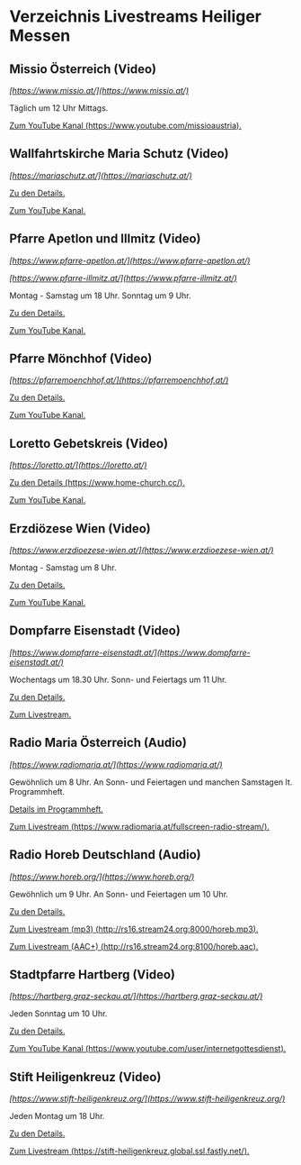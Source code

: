 
# Verzeichnis Livestreams Heiliger Messen


## Missio Österreich (Video)

_[https://www.missio.at/](https://www.missio.at/)_

Täglich um 12 Uhr Mittags.

[Zum YouTube Kanal (https://www.youtube.com/missioaustria).](https://www.youtube.com/missioaustria)


## Wallfahrtskirche Maria Schutz (Video)

_[https://mariaschutz.at/](https://mariaschutz.at/)_

[Zu den Details.](https://mariaschutz.at/veranstaltungskalender/liveuebertragung/)

[Zum YouTube Kanal.](https://www.youtube.com/channel/UCHPQQQVPsOgolL9P-vji7tg)


## Pfarre Apetlon und Illmitz (Video)

_[https://www.pfarre-apetlon.at/](https://www.pfarre-apetlon.at/)_

_[https://www.pfarre-illmitz.at/](https://www.pfarre-illmitz.at/)_

Montag - Samstag um 18 Uhr. Sonntag um 9 Uhr.

[Zu den Details.](https://www.pfarre-apetlon.at/live-messen-mit-pfarrer-schweifer-und-unseren-seelsorgern/)

[Zum YouTube Kanal.](https://www.youtube.com/channel/UCdCAb_U5dSGM_YnPXA1271g)


## Pfarre Mönchhof (Video)

_[https://pfarremoenchhof.at/](https://pfarremoenchhof.at/)_

[Zu den Details.](https://pfarremoenchhof.at/termine/)

[Zum YouTube Kanal.](https://www.youtube.com/channel/UCBnX4UaGsQxeUMlmoBnsj4g)


## Loretto Gebetskreis (Video)

_[https://loretto.at/](https://loretto.at/)_

[Zu den Details (https://www.home-church.cc/).](https://www.home-church.cc/)

[Zum YouTube Kanal.](https://www.youtube.com/channel/UCkMngUkMuoOUuLvbUYw6XVg)


## Erzdiözese Wien (Video)

_[https://www.erzdioezese-wien.at/](https://www.erzdioezese-wien.at/)_

Montag - Samstag um 8 Uhr.

[Zu den Details.](https://www.erzdioezese-wien.at/morgenmesselive)

[Zum YouTube Kanal.](https://www.youtube.com/c/Erzdi%C3%B6zeseWien)


## Dompfarre Eisenstadt (Video)

_[https://www.dompfarre-eisenstadt.at/](https://www.dompfarre-eisenstadt.at/)_

Wochentags um 18.30 Uhr. Sonn- und Feiertags um 11 Uhr.

[Zu den Details.](https://www.dompfarre-eisenstadt.at/index.php/gottesdienste-termine/ankuendigungen/210-karwoche-live-aus-dem-martinsdom)

[Zum Livestream.](https://www.dompfarre-eisenstadt.at/index.php/gottesdienste-termine/livestream)


## Radio Maria Österreich (Audio)

_[https://www.radiomaria.at/](https://www.radiomaria.at/)_

Gewöhnlich um 8 Uhr. An Sonn- und Feiertagen und manchen Samstagen lt. Programmheft.

[Details im Programmheft.](https://www.radiomaria.at/unser-programm/programmheft/)

[Zum Livestream (https://www.radiomaria.at/fullscreen-radio-stream/).](https://www.radiomaria.at/fullscreen-radio-stream/)


## Radio Horeb Deutschland (Audio)

_[https://www.horeb.org/](https://www.horeb.org/)_

Gewöhnlich um 9 Uhr. An Sonn- und Feiertagen um 10 Uhr.

[Zu den Details.](https://www.horeb.org/programm/lebenshilfe/liturgie/)

[Zum Livestream (mp3) (http://rs16.stream24.org:8000/horeb.mp3).](http://rs16.stream24.org:8000/horeb.mp3)

[Zum Livestream (AAC+) (http://rs16.stream24.org:8100/horeb.aac).](ttp://rs16.stream24.org:8100/horeb.aac)


## Stadtpfarre Hartberg (Video)

_[https://hartberg.graz-seckau.at/](https://hartberg.graz-seckau.at/)_

Jeden Sonntag um 10 Uhr.

[Zu den Details.](https://hartberg.graz-seckau.at/internetgottesdienst)

[Zum YouTube Kanal (https://www.youtube.com/user/internetgottesdienst).](https://www.youtube.com/user/internetgottesdienst)


## Stift Heiligenkreuz (Video)

_[https://www.stift-heiligenkreuz.org/](https://www.stift-heiligenkreuz.org/)_

Jeden Montag um 18 Uhr.

[Zu den Details.](https://www.stift-heiligenkreuz.org/livestream/)

[Zum Livestream (https://stift-heiligenkreuz.global.ssl.fastly.net/).](https://stift-heiligenkreuz.global.ssl.fastly.net/)
